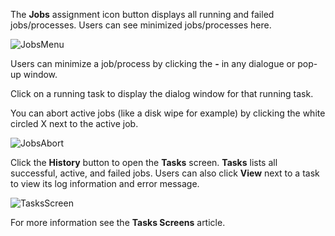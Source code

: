 ---
---

The **Jobs** <span class="material-icons">assignment</span> icon button displays all running and failed jobs/processes. Users can see minimized jobs/processes here.

![JobsMenu](/images/SCALE/JobsMenu.png "TrueNAS SCALE Task Manager")

Users can minimize a job/process by clicking the **-** in any dialogue or pop-up window.  

Click on a running task to display the dialog window for that running task.

You can abort active jobs (like a disk wipe for example) by clicking the white circled X next to the active job.

![JobsAbort](/images/SCALE/JobsAbort.png "TrueNAS SCALE Task Manager")

Click the **History** button to open the **Tasks** screen. **Tasks** lists all successful, active, and failed jobs. Users can also click **View** next to a task to view its log information and error message.

![TasksScreen](/images/SCALE/TasksScreen.png "Tasks Screen")

For more information see the **Tasks Screens** article.
